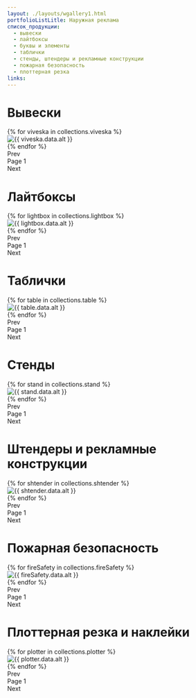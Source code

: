 ```yaml
---
layout: ./layouts/wgallery1.html
portfolioListLitle: Наружная реклама
список_продукции:
  - вывески
  - лайтбоксы
  - буквы и элементы
  - таблички
  - стенды, штендеры и рекламные конструкции
  - пожарная безопасность
  - плоттерная резка
links:
---
```


<h1>Вывески</h1>

<div class="portfolio_works_container">
<div class="portfolio_works__grid">
{% for viveska in collections.viveska %}
<div
class="portfolio_works_wrapper"
data-name="{{ viveska.data.name }}"
data-description="{{ viveska.data.description }}"
>
<div class="portfolio_works_imgcontainer">
<img src="{{ viveska.data.img }}" alt="{{ viveska.data.alt }}" />
</div>
</div>
{% endfor %}
</div>
</div>
<div class="pagination">
<div class="pagination-prev">Prev</div>
<div class="pagination-page">
Page <span class="pagination-page-num">1</span>
</div>
<div class="pagination-next">Next</div>
</div>

<h1>Лайтбоксы</h1>
<div class="portfolio_works_container">
<div class="portfolio_works__grid2__1row">
{% for lightbox in collections.lightbox %}
<div
class="portfolio_works_wrapper"
data-name="{{ lightbox.data.name }}"
data-description="{{ lightbox.data.description }}"
>
<div class="portfolio_works_imgcontainer">
<img src="{{ lightbox.data.img }}" alt="{{ lightbox.data.alt }}" />
</div>
</div>
{% endfor %}
</div>
</div>
<div class="pagination">
<div class="pagination-prev2">Prev</div>
<div class="pagination-page">
Page <span class="pagination-page-num2">1</span>
</div>
<div class="pagination-next2">Next</div>
</div>

<h1>Таблички</h1>

<div class="portfolio_works_container">
<div class="portfolio_works__grid3">
{% for table in collections.table %}
<div
class="portfolio_works_wrapper"
data-name="{{ table.data.name }}"
data-description="{{ table.data.description }}"
>
<div class="portfolio_works_imgcontainer">
<img src="{{ table.data.img }}" alt="{{ table.data.alt }}" />
</div>
</div>
{% endfor %}
</div>
</div>
<div class="pagination">
<div class="pagination-prev3">Prev</div>
<div class="pagination-page">
Page <span class="pagination-page-num3">1</span>
</div>
<div class="pagination-next3">Next</div>
</div>

<h1>Стенды</h1>

<div class="portfolio_works_container">
<div class="portfolio_works__grid4">
{% for stand in collections.stand %}
<div
class="portfolio_works_wrapper"
data-name="{{ stand.data.name }}"
data-description="{{ stand.data.description }}"
>
<div class="portfolio_works_imgcontainer">
<img src="{{ stand.data.img }}" alt="{{ stand.data.alt }}" />
</div>
</div>
{% endfor %}
</div>
</div>
<div class="pagination">
<div class="pagination-prev4">Prev</div>
<div class="pagination-page">
Page <span class="pagination-page-num4">1</span>
</div>
<div class="pagination-next4">Next</div>
</div>

<h1>Штендеры и рекламные конструкции</h1>
<div class="portfolio_works_container">
<div class="portfolio_works__grid5__1row">
{% for shtender in collections.shtender %}
<div
class="portfolio_works_wrapper"
data-name="{{ shtender.data.name }}"
data-description="{{ shtender.data.description }}"
>
<div class="portfolio_works_imgcontainer">
<img src="{{ shtender.data.img }}" alt="{{ shtender.data.alt }}" />
</div>
</div>
{% endfor %}
</div>
</div>
<div class="pagination">
<div class="pagination-prev5">Prev</div>
<div class="pagination-page">
Page <span class="pagination-page-num5">1</span>
</div>
<div class="pagination-next5">Next</div>
</div>

<h1>Пожарная безопасность</h1>
<div class="portfolio_works_container">
<div class="portfolio_works__grid6__1row">
{% for fireSafety in collections.fireSafety %}
<div
class="portfolio_works_wrapper"
data-name="{{ fireSafety.data.name }}"
data-description="{{ fireSafety.data.description }}"
>
<div class="portfolio_works_imgcontainer">
<img src="{{ fireSafety.data.img }}" alt="{{ fireSafety.data.alt }}" />
</div>
</div>
{% endfor %}
</div>
</div>
<div class="pagination">
<div class="pagination-prev6">Prev</div>
<div class="pagination-page">
Page <span class="pagination-page-num6">1</span>
</div>
<div class="pagination-next6">Next</div>
</div>

<h1>Плоттерная резка и наклейки</h1>
<div class="portfolio_works_container">
<div class="portfolio_works__grid7__1row">
{% for plotter in collections.plotter %}
<div
class="portfolio_works_wrapper"
data-name="{{ plotter.data.name }}"
data-description="{{ plotter.data.description }}"
>
<div class="portfolio_works_imgcontainer">
<img src="{{ plotter.data.img }}" alt="{{ plotter.data.alt }}" />
</div>
</div>
{% endfor %}
</div>
</div>
<div class="pagination">
<div class="pagination-prev7">Prev</div>
<div class="pagination-page">
Page <span class="pagination-page-num7">1</span>
</div>
<div class="pagination-next7">Next</div>
</div>
